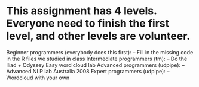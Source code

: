 # This assignment has 4 levels. Everyone need to finish the first level, and other levels are volunteer.

Beginner programmers (everybody does this first):
    – Fill in the missing code in the R files we studied in class
Intermediate programmers (tm):
    – Do the Iliad + Odyssey Easy word cloud lab
Advanced programmers (udpipe):
    – Advanced NLP lab Australia 2008
Expert programmers (udpipe):
    – Wordcloud with your own